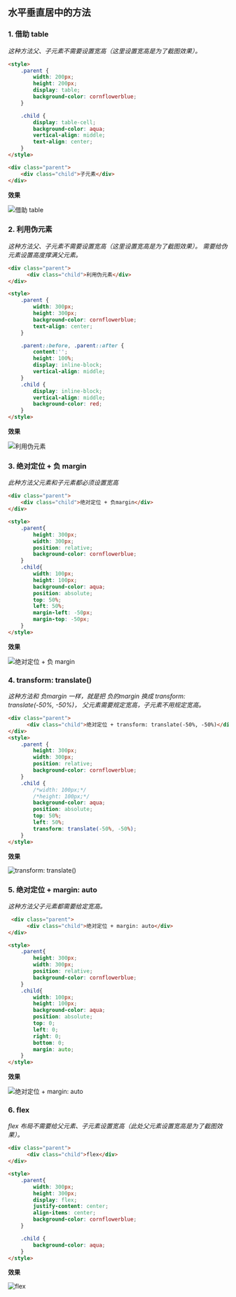 ## 水平垂直居中的方法

### 1. 借助 table
*这种方法父、子元素不需要设置宽高（这里设置宽高是为了截图效果）。*
```html
<style>
    .parent {
        width: 200px;
        height: 200px;
        display: table;
        background-color: cornflowerblue;
    }

    .child {
        display: table-cell;
        background-color: aqua;
        vertical-align: middle;
        text-align: center;
    }
</style>

<div class="parent">
    <div class="child">子元素</div>
</div>
```
**效果**

![借助 table](./images/1.png)

### 2. 利用伪元素
*这种方法父、子元素不需要设置宽高（这里设置宽高是为了截图效果）。 需要给伪元素设置高度撑满父元素。*

```html
<div class="parent">
      <div class="child">利用伪元素</div>
</div>

<style>
    .parent {
        width: 300px;
        height: 300px;
        background-color: cornflowerblue;
        text-align: center;
    }

    .parent::before, .parent::after {
        content:'';
        height: 100%;
        display: inline-block;
        vertical-align: middle;
    }
    .child {
        display: inline-block;
        vertical-align: middle;
        background-color: red;
    }
</style>
```
**效果**

![利用伪元素](./images/2.png)

### 3. 绝对定位 + 负 margin
*此种方法父元素和子元素都必须设置宽高*
```html
<div class="parent">
    <div class="child">绝对定位 + 负margin</div>
</div>

<style>
    .parent{
        height: 300px;
        width: 300px;
        position: relative;
        background-color: cornflowerblue;
    }
    .child{
        width: 100px;
        height: 100px;
        background-color: aqua;
        position: absolute;
        top: 50%;
        left: 50%;
        margin-left: -50px;
        margin-top: -50px;
    }
</style>
```

**效果**

![绝对定位 + 负 margin](./images/3.png)

### 4. transform: translate()
*这种方法和 负margin 一样，就是把 负的margin 换成 transform: translate(-50%, -50%)，
父元素需要规定宽高，子元素不用规定宽高。*

```html
<div class="parent">
      <div class="child">绝对定位 + transform: translate(-50%, -50%)</div>
</div>
<style>
    .parent {
        height: 300px;
        width: 300px;
        position: relative;
        background-color: cornflowerblue;
    }
    .child {
        /*width: 100px;*/
        /*height: 100px;*/
        background-color: aqua;
        position: absolute;
        top: 50%;
        left: 50%;
        transform: translate(-50%, -50%);
    }
</style>
```

**效果**

![transform: translate()](./images/4.png)


### 5. 绝对定位 + margin: auto

*这种方法父子元素都需要给定宽高。*
```html
 <div class="parent">
      <div class="child">绝对定位 + margin: auto</div>
</div>

<style>
    .parent{
        height: 300px;
        width: 300px;
        position: relative;
        background-color: cornflowerblue;
    }
    .child{
        width: 100px;
        height: 100px;
        background-color: aqua;
        position: absolute;
        top: 0;
        left: 0;
        right: 0;
        bottom: 0;
        margin: auto;
    }
</style>
```

**效果**

![绝对定位 + margin: auto](./images/5.png)

### 6. flex
*flex 布局不需要给父元素、子元素设置宽高（此处父元素设置宽高是为了截图效果）。*
```html
<div class="parent">
      <div class="child">flex</div>
</div>

<style>
    .parent{
        width: 300px;
        height: 300px;
        display: flex;
        justify-content: center;
        align-items: center;
        background-color: cornflowerblue;
    }

    .child {
        background-color: aqua;
    }
</style>
```
**效果**

![flex](./images/6.png)